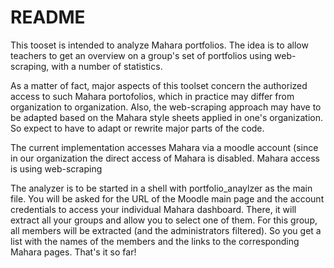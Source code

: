 README
======

This tooset is intended to analyze Mahara portfolios. The idea is to allow teachers to get an overview on a group's set of portfolios using web-scraping, with a number of statistics.

As a matter of fact, major aspects of this toolset concern the authorized access to such Mahara portofolios, which in practice may differ from organization to organization.
Also, the web-scraping approach may have to be adapted based on the Mahara style sheets applied in one's organization.
So expect to have to adapt or rewrite major parts of the code.

The current implementation accesses Mahara via a moodle account (since in our organization the direct access of Mahara is
disabled. Mahara access is  using web-scraping

The analyzer is to be started in a shell with portfolio_anaylzer as the main file. You will be asked for the URL of the
Moodle main page and the account credentials to access your individual Mahara dashboard. There, it will extract all your groups and allow you to select one of
them. For this group, all members will be extracted (and the administrators filtered). So you get a list with the names of the
members and the links to the corresponding Mahara pages. That's it so far!
